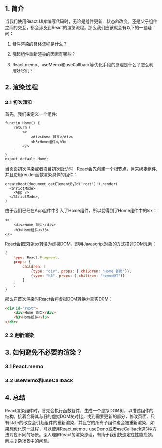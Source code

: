 ## 1. 简介

当我们使用React UI库编写代码时，无论是组件更新、状态的改变，还是父子组件之间的交互，都会涉及到React的渲染流程。那么我们应该就会有以下的一些疑问：

1. 组件渲染的具体流程是什么？

2. 引起组件重新渲染的因素有哪些？

3. React.memo、useMemo和useCallback等优化手段的原理是什么？怎么利用好它们？

## 2. 渲染过程

### 2.1 初次渲染

首先，我们来定义一个组件:

```tsx
functin Home() {
    return (
        <>
            <div>Home 首页</div>
            <h3>Home组件</h3>
        </>
    )
}
export default Home;
```

当页面初次渲染或者项目初次启动时，React会先创建一个根节点，用来绑定组件,并且使用render函数渲染具体的组件：

```tsx
createRoot(document.getElementById('root')!).render(
  <StrictMode>
    <App />
  </StrictMode>,
)
```

由于我们已经在App组件中引入了Home组件，所以就得到了Home组件中的tsx：

```tsx
<>
    <div>Home 首页</div>
    <h3>Home组件</h3>
</>
```

React会把这段tsx转换为虚拟DOM，即用Javascript对象的方式描述DOM元素：

```js
{
    type: React.Fragment,
    props: {
        children: [
            {type: "div", props: { children: "Home 首页"}},
            {type: "h3", props: { children: "Home组件"}}
        ]
    }
}
```

那么在首次渲染时React会将虚拟DOM转换为真实DOM：

```html
<div id="root">
    <div>Home 首页</div>
    <h3>Home组件</h3>
</div>
```



### 2.2 更新渲染

## 3. 如何避免不必要的渲染？

### 3.1 React.memo

### 3.2 useMemo和useCallback

## 4. 总结

React渲染组件时，首先会执行函数组件，生成一个虚拟DOM树，以描述组件的结构。接着会将其与旧的虚拟DOM树对比，找到需要更新的部分，修改页面。只有state的改变会引起组件的重新渲染，并且它的所有子组件也会被重新渲染。如果想优化这一过程，可以使用React.memo、useDemo或者useCallback这3种方法对应不同的场景。深入理解React的渲染原理，有助于我们快速定位性能瓶颈，解决复杂场景中的问题。